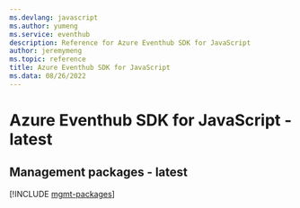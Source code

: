 ```yaml
---
ms.devlang: javascript
ms.author: yumeng
ms.service: eventhub
description: Reference for Azure Eventhub SDK for JavaScript
author: jeremymeng
ms.topic: reference
title: Azure Eventhub SDK for JavaScript
ms.data: 08/26/2022
---
```

# Azure Eventhub SDK for JavaScript - latest

## Management packages - latest
[!INCLUDE [mgmt-packages](eventhub-mgmt-index.md)]